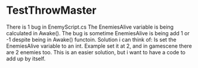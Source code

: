 # TestThrowMaster
There is 1 bug in EnemyScript.cs
The EnemiesAlive variable is being calculated in Awake(). The bug is sometime EnemiesAlive is being add 1 or -1  despite being in Awake() functoin.
Solution i can think of: Is set the EnemiesAlive variable to an int. Example set it at 2, and in gamescene there are 2 enemies too. This is an easier solution, but i want to have a code to add up by itself.
